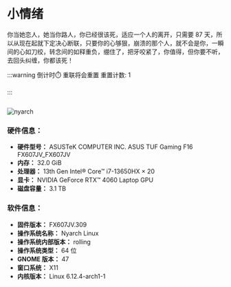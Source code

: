 # 小情绪

<!-- <script setup>
import { ref } from 'vue'
import { ElTabs,ElTabPane,ElSkeleton,ElTag } from 'element-plus'
import 'element-plus/es/components/tabs/style/css'
import 'element-plus/es/components/tab-pane/style/css'
import 'element-plus/es/components/skeleton/style/css'
import 'element-plus/es/components/tag/style/css'

const bangumi_list = ref()

const w = ['一','二','三','四','五','六','日']
const today = `周${w[new Date().getDay()==0?6:new Date().getDay()-1]}`
fetch('http://localhost:3001/bangumi_list')
  .then(res => res.json())
  .then(data => {
    bangumi_list.value = data
  })
</script>

# 动漫番组放送信息

<el-skeleton :rows="10" animated  v-if="!bangumi_list"/>
<el-tabs v-model="today" v-else>
  <el-tab-pane :name="`周${day}`" :label="`周${day}`" v-for="day in w">
    <div v-for="fan in bangumi_list[day]">
      <el-tag effect="dark">{{ fan['date'] }}</el-tag>
      {{ fan['title']['cn'] }}
    </div>
  </el-tab-pane>
</el-tabs>
 -->

你当她恋人，她当你路人，你已经很该死，适应一个人的离开，只需要 87 天，所以从现在起就下定决心断联，只要你的心够狠，崩溃的那个人，就不会是你，一瞬间的心如刀绞，转念间的如释重负，绷住了，把牙咬紧了，你值得，但你要不听，去回头纠缠，你都该死！

<!--

 <div style="display:flex;justify-content:center;align-items:center;margin:3rem">
 <span style="text-warp:no-warp">Hi 👋, My </span>
 <img src="https://profile-counter.glitch.me/baizhi958216/count.svg" alt="android" width="300" height="40"/>
 <span>visitor</span>
 </div>


![Snake animation](https://raw.githubusercontent.com/baizhi958216/baizhi958216/output/github-contribution-grid-snake.svg)

[![trophy](https://github-profile-trophy.vercel.app/?username=baizhi958216&rank=SSS,SS,S,AAA,AA,A,B,C,SECRET)](https://github.com/ryo-ma/github-profile-trophy)
![Top Lang](https://github-readme-stats.vercel.app/api/top-langs/?username=baizhi958216&layout=compact&bg_color=30,FF3F80,FF8CB3&title_color=fff&text_color=fff&hide_border=true&hide=Less,HTML,CSS)

-->

:::warning 倒计时⏱️ 重联将会重置 重置计数: 1
<ClientOnly>
  <br/>
    <CountDownTime/>
  <br/>
</ClientOnly>
:::

<div style="display:flex;justify-content:center;align-items:center">
<img src="https://api.jun.la/60s.php?format=image" alt="" />
</div>

![nyarch](/nyarch.png)

### 硬件信息：

- **硬件型号：** ASUSTeK COMPUTER INC. ASUS TUF Gaming F16 FX607JV_FX607JV
- **内存：** 32.0 GiB
- **处理器：** 13th Gen Intel® Core™ i7-13650HX × 20
- **显卡：** NVIDIA GeForce RTX™ 4060 Laptop GPU
- **磁盘容量：** 3.1 TB

### 软件信息：

- **固件版本：** FX607JV.309
- **操作系统名称：** Nyarch Linux
- **操作系统内部版本：** rolling
- **操作系统类型：** 64 位
- **GNOME 版本：** 47
- **窗口系统：** X11
- **内核版本：** Linux 6.12.4-arch1-1

<script setup>
import CountDownTime from '../indexComponents/CountDownTime.vue'
</script>